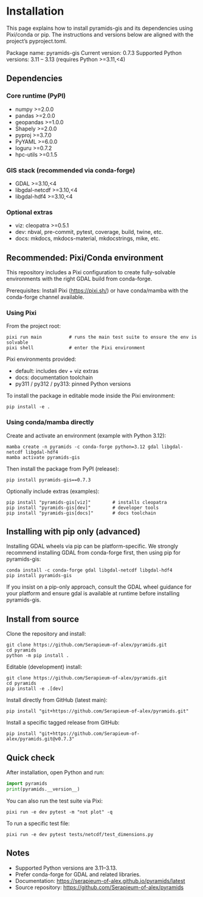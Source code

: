 # Installation

This page explains how to install pyramids-gis and its dependencies using Pixi/conda or pip. The instructions and versions below are aligned with the project’s pyproject.toml.

Package name: pyramids-gis
Current version: 0.7.3
Supported Python versions: 3.11 – 3.13 (requires Python >=3.11,<4)

## Dependencies

### Core runtime (PyPI)
- numpy >=2.0.0
- pandas >=2.0.0
- geopandas >=1.0.0
- Shapely >=2.0.0
- pyproj >=3.7.0
- PyYAML >=6.0.0
- loguru >=0.7.2
- hpc-utils >=0.1.5

### GIS stack (recommended via conda-forge)
- GDAL >=3.10,<4
- libgdal-netcdf >=3.10,<4
- libgdal-hdf4 >=3.10,<4

### Optional extras
- viz: cleopatra >=0.5.1
- dev: nbval, pre-commit, pytest, coverage, build, twine, etc.
- docs: mkdocs, mkdocs-material, mkdocstrings, mike, etc.

## Recommended: Pixi/Conda environment
This repository includes a Pixi configuration to create fully-solvable environments with the right GDAL build from conda-forge.

Prerequisites: Install Pixi (https://pixi.sh/) or have conda/mamba with the conda-forge channel available.

### Using Pixi
From the project root:

```console
pixi run main          # runs the main test suite to ensure the env is solvable
pixi shell             # enter the Pixi environment
```

Pixi environments provided:
- default: includes dev + viz extras
- docs: documentation toolchain
- py311 / py312 / py313: pinned Python versions

To install the package in editable mode inside the Pixi environment:

```console
pip install -e .
```

### Using conda/mamba directly
Create and activate an environment (example with Python 3.12):

```console
mamba create -n pyramids -c conda-forge python=3.12 gdal libgdal-netcdf libgdal-hdf4
mamba activate pyramids-gis
```

Then install the package from PyPI (release):

```console
pip install pyramids-gis==0.7.3
```

Optionally include extras (examples):

```console
pip install "pyramids-gis[viz]"        # installs cleopatra
pip install "pyramids-gis[dev]"        # developer tools
pip install "pyramids-gis[docs]"       # docs toolchain
```

## Installing with pip only (advanced)
Installing GDAL wheels via pip can be platform-specific. We strongly recommend installing GDAL from conda-forge first, then using pip for pyramids-gis:

```console
conda install -c conda-forge gdal libgdal-netcdf libgdal-hdf4
pip install pyramids-gis
```

If you insist on a pip-only approach, consult the GDAL wheel guidance for your platform and ensure gdal is available at runtime before installing pyramids-gis.

## Install from source
Clone the repository and install:

```console
git clone https://github.com/Serapieum-of-alex/pyramids.git
cd pyramids
python -m pip install .
```

Editable (development) install:

```console
git clone https://github.com/Serapieum-of-alex/pyramids.git
cd pyramids
pip install -e .[dev]
```

Install directly from GitHub (latest main):

```console
pip install "git+https://github.com/Serapieum-of-alex/pyramids.git"
```

Install a specific tagged release from GitHub:

```console
pip install "git+https://github.com/Serapieum-of-alex/pyramids.git@v0.7.3"
```

## Quick check
After installation, open Python and run:

```python
import pyramids
print(pyramids.__version__)
```

You can also run the test suite via Pixi:
```console
pixi run -e dev pytest -m "not plot" -q
```

To run a specific test file:
```console
pixi run -e dev pytest tests/netcdf/test_dimensions.py
```

## Notes
- Supported Python versions are 3.11–3.13.
- Prefer conda-forge for GDAL and related libraries.
- Documentation: https://serapieum-of-alex.github.io/pyramids/latest
- Source repository: https://github.com/Serapieum-of-alex/pyramids
